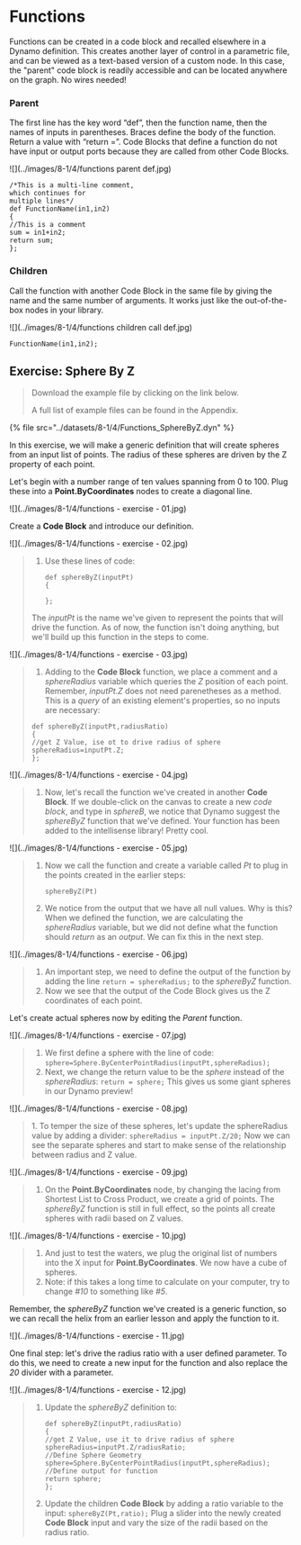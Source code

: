 # Functions

Functions can be created in a code block and recalled elsewhere in a Dynamo definition. This creates another layer of control in a parametric file, and can be viewed as a text-based version of a custom node. In this case, the "parent" code block is readily accessible and can be located anywhere on the graph. No wires needed!

### Parent

The first line has the key word “def”, then the function name, then the names of inputs in parentheses. Braces define the body of the function. Return a value with “return =”. Code Blocks that define a function do not have input or output ports because they are called from other Code Blocks.

![](../images/8-1/4/functions parent def.jpg)

```
/*This is a multi-line comment,
which continues for
multiple lines*/
def FunctionName(in1,in2)
{
//This is a comment
sum = in1+in2;
return sum;
};
```

### Children

Call the function with another Code Block in the same file by giving the name and the same number of arguments. It works just like the out-of-the-box nodes in your library.

![](../images/8-1/4/functions children call def.jpg)

```
FunctionName(in1,in2);
```

## Exercise: Sphere By Z

> Download the example file by clicking on the link below.
>
> A full list of example files can be found in the Appendix.

{% file src="../datasets/8-1/4/Functions_SphereByZ.dyn" %}

In this exercise, we will make a generic definition that will create spheres from an input list of points. The radius of these spheres are driven by the Z property of each point.

Let's begin with a number range of ten values spanning from 0 to 100. Plug these into a **Point.ByCoordinates** nodes to create a diagonal line.

![](../images/8-1/4/functions - exercise - 01.jpg)

Create a **Code Block** and introduce our definition.

![](../images/8-1/4/functions - exercise - 02.jpg)

> 1.  Use these lines of code:
>
>     ```
>     def sphereByZ(inputPt)
>     {
>
>     };
>     ```
>
> The _inputPt_ is the name we've given to represent the points that will drive the function. As of now, the function isn't doing anything, but we'll build up this function in the steps to come.

![](../images/8-1/4/functions - exercise - 03.jpg)

> 1. Adding to the **Code Block** function, we place a comment and a _sphereRadius_ variable which queries the _Z_ position of each point. Remember, _inputPt.Z_ does not need parenetheses as a method. This is a _query_ of an existing element's properties, so no inputs are necessary:
>
> ```
> def sphereByZ(inputPt,radiusRatio)
> {
> //get Z Value, ise ot to drive radius of sphere
> sphereRadius=inputPt.Z;
> };
> ```

![](../images/8-1/4/functions - exercise - 04.jpg)

> 1. Now, let's recall the function we've created in another **Code Block**. If we double-click on the canvas to create a new _code block_, and type in _sphereB_, we notice that Dynamo suggest the _sphereByZ_ function that we've defined. Your function has been added to the intellisense library! Pretty cool.

![](../images/8-1/4/functions - exercise - 05.jpg)

> 1.  Now we call the function and create a variable called _Pt_ to plug in the points created in the earlier steps:
>
>     ```
>     sphereByZ(Pt)
>     ```
> 2. We notice from the output that we have all null values. Why is this? When we defined the function, we are calculating the _sphereRadius_ variable, but we did not define what the function should _return_ as an _output_. We can fix this in the next step.

![](../images/8-1/4/functions - exercise - 06.jpg)

> 1. An important step, we need to define the output of the function by adding the line `return = sphereRadius;` to the _sphereByZ_ function.
> 2. Now we see that the output of the Code Block gives us the Z coordinates of each point.

Let's create actual spheres now by editing the _Parent_ function.

![](../images/8-1/4/functions - exercise - 07.jpg)

> 1. We first define a sphere with the line of code: `sphere=Sphere.ByCenterPointRadius(inputPt,sphereRadius);`
> 2. Next, we change the return value to be the _sphere_ instead of the _sphereRadius_: `return = sphere;` This gives us some giant spheres in our Dynamo preview!

![](../images/8-1/4/functions - exercise - 08.jpg)

> 1\. To temper the size of these spheres, let's update the sphereRadius value by adding a divider: `sphereRadius = inputPt.Z/20;` Now we can see the separate spheres and start to make sense of the relationship between radius and Z value.

![](../images/8-1/4/functions - exercise - 09.jpg)

> 1. On the **Point.ByCoordinates** node, by changing the lacing from Shortest List to Cross Product, we create a grid of points. The _sphereByZ_ function is still in full effect, so the points all create spheres with radii based on Z values.

![](../images/8-1/4/functions - exercise - 10.jpg)

> 1. And just to test the waters, we plug the original list of numbers into the X input for **Point.ByCoordinates**. We now have a cube of spheres.
> 2. Note: if this takes a long time to calculate on your computer, try to change _#10_ to something like _#5_.

Remember, the _sphereByZ_ function we've created is a generic function, so we can recall the helix from an earlier lesson and apply the function to it.

![](../images/8-1/4/functions - exercise - 11.jpg)

One final step: let's drive the radius ratio with a user defined parameter. To do this, we need to create a new input for the function and also replace the _20_ divider with a parameter.

![](../images/8-1/4/functions - exercise - 12.jpg)

> 1.  Update the _sphereByZ_ definition to:
>
>     ```
>     def sphereByZ(inputPt,radiusRatio)
>     {
>     //get Z Value, use it to drive radius of sphere
>     sphereRadius=inputPt.Z/radiusRatio;
>     //Define Sphere Geometry
>     sphere=Sphere.ByCenterPointRadius(inputPt,sphereRadius);
>     //Define output for function
>     return sphere;
>     };
>     ```
> 2. Update the children **Code Block** by adding a ratio variable to the input: `sphereByZ(Pt,ratio);` Plug a slider into the newly created **Code Block** input and vary the size of the radii based on the radius ratio.
